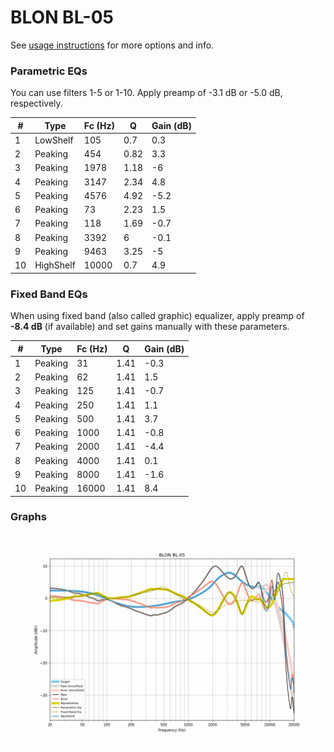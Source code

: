 # BLON BL-05
See [usage instructions](https://github.com/jaakkopasanen/AutoEq#usage) for more options and info.

### Parametric EQs
You can use filters 1-5 or 1-10. Apply preamp of -3.1 dB or -5.0 dB, respectively.

|   # | Type      |   Fc (Hz) |    Q |   Gain (dB) |
|-----|-----------|-----------|------|-------------|
|   1 | LowShelf  |       105 | 0.7  |         0.3 |
|   2 | Peaking   |       454 | 0.82 |         3.3 |
|   3 | Peaking   |      1978 | 1.18 |        -6   |
|   4 | Peaking   |      3147 | 2.34 |         4.8 |
|   5 | Peaking   |      4576 | 4.92 |        -5.2 |
|   6 | Peaking   |        73 | 2.23 |         1.5 |
|   7 | Peaking   |       118 | 1.69 |        -0.7 |
|   8 | Peaking   |      3392 | 6    |        -0.1 |
|   9 | Peaking   |      9463 | 3.25 |        -5   |
|  10 | HighShelf |     10000 | 0.7  |         4.9 |

### Fixed Band EQs
When using fixed band (also called graphic) equalizer, apply preamp of **-8.4 dB** (if available) and set gains manually with these parameters.

|   # | Type    |   Fc (Hz) |    Q |   Gain (dB) |
|-----|---------|-----------|------|-------------|
|   1 | Peaking |        31 | 1.41 |        -0.3 |
|   2 | Peaking |        62 | 1.41 |         1.5 |
|   3 | Peaking |       125 | 1.41 |        -0.7 |
|   4 | Peaking |       250 | 1.41 |         1.1 |
|   5 | Peaking |       500 | 1.41 |         3.7 |
|   6 | Peaking |      1000 | 1.41 |        -0.8 |
|   7 | Peaking |      2000 | 1.41 |        -4.4 |
|   8 | Peaking |      4000 | 1.41 |         0.1 |
|   9 | Peaking |      8000 | 1.41 |        -1.6 |
|  10 | Peaking |     16000 | 1.41 |         8.4 |

### Graphs
![](./BLON%20BL-05.png)
